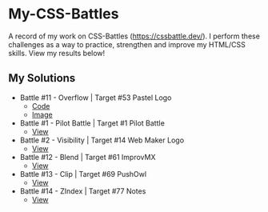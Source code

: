 # My-CSS-Battles
A record of my work on CSS-Battles (https://cssbattle.dev/). I perform these challenges as a way to practice, strengthen and improve my HTML/CSS skills. View my results below!

## My Solutions

- Battle #11 - Overflow | Target #53 Pastel Logo
  - [Code](./src/target53.html)
  - [Image](./img/target53Result.JPG)
- Battle #1 - Pilot Battle | Target #1 Pilot Battle
  - [View](/src/target1.md)
- Battle #2  - Visibility | Target #14 Web Maker Logo
  - [View](/src/target14.md)
- Battle #12 - Blend | Target #61 ImprovMX
  - [View](/src/target61.md)
- Battle #13 - Clip | Target #69 PushOwl
  - [View](/src/target69.md)
- Battle #14 - ZIndex | Target #77 Notes
  - [View](/src/target77.md)
